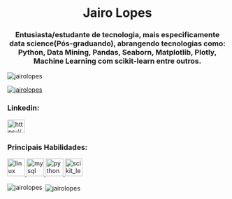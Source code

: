 <h1 align="center">Jairo Lopes</h1>
<h3 align="center">Entusiasta/estudante de tecnologia, mais especificamente data science(Pós-graduando), abrangendo tecnologias como: Python, Data Mining, Pandas, Seaborn, Matplotlib, Plotly, Machine Learning com scikit-learn entre outros.</h3>

<p align="left"> <img src="https://komarev.com/ghpvc/?username=jairolopes&label=Profile%20views&color=0e75b6&style=flat" alt="jairolopes" /> </p>

<p align="left"> <a href="https://github.com/ryo-ma/github-profile-trophy"><img src="https://github-profile-trophy.vercel.app/?username=jairolopes" alt="jairolopes" /></a> </p>

<h3 align="left">Linkedin:</h3>
<p align="left">
<a href="https://www.linkedin.com/in/jairo-lopes-6351b5197/" target="blank"><img align="center" src="https://cdn.jsdelivr.net/npm/simple-icons@3.0.1/icons/linkedin.svg" alt="https://www.linkedin.com/in/jairo-lopes-6351b5197/" height="30" width="40" /></a>
</p>

<h3 align="left">Principais Habilidades:</h3>
<p align="left"> <a href="https://www.linux.org/" target="_blank"> <img src="https://devicons.github.io/devicon/devicon.git/icons/linux/linux-original.svg" alt="linux" width="40" height="40"/> </a> <a href="https://www.mysql.com/" target="_blank"> <img src="https://devicons.github.io/devicon/devicon.git/icons/mysql/mysql-original-wordmark.svg" alt="mysql" width="40" height="40"/> </a> <a href="https://www.python.org" target="_blank"> <img src="https://devicons.github.io/devicon/devicon.git/icons/python/python-original.svg" alt="python" width="40" height="40"/> </a> <a href="https://scikit-learn.org/" target="_blank"> <img src="https://upload.wikimedia.org/wikipedia/commons/0/05/Scikit_learn_logo_small.svg" alt="scikit_learn" width="40" height="40"/> </a> </p>

<p><img align="left" src="https://github-readme-stats.vercel.app/api/top-langs?username=jairolopes&show_icons=true&locale=en&layout=compact" alt="jairolopes" /></p>

<p>&nbsp;<img align="center" src="https://github-readme-stats.vercel.app/api?username=jairolopes&show_icons=true&locale=en" alt="jairolopes" /></p>



